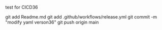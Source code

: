 test for CICD36

git add Readme.md
git add .github/workflows/release.yml
git commit -m "modify yaml verson36"
git push origin main